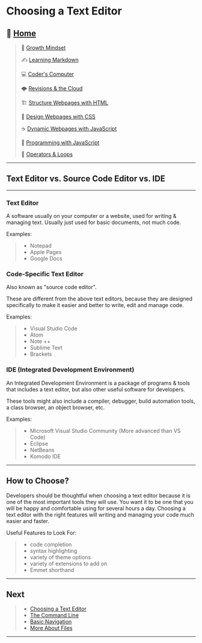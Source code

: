 # Choosing a Text Editor

## 🏡 [**Home**](https://mistidinzy.github.io/ReadingNotes/)

> 💭 [Growth Mindset](01-GrowthMindset.md)
>
> ✍️ [Learning Markdown](02-LearningMarkdown.md)
>
> 💻 [Coder's Computer](03-CodersComputer.md)
>
> 🌩️ [Revisions & the Cloud](04-RevisionsCloud.md)
>
> 🏗️ [Structure Webpages with HTML](05-Structure.md)
>
> 🎨 [Design Webpages with CSS](06-DesignCSS.md)
>
> ☕ [Dynamic Webpages with JavaScript](07-DynamicJavascript.md)
>
> 🌵 [Programming with JavaScript](08-ProgramJS.md)
>
> 🤖 [Operators & Loops](09-OperatorsLoops.md)
<!-- >
> 🧮 [Computer Architecture & Logic](10-CompArchLogic.md) -->

_____

## Text Editor vs. Source Code Editor vs. IDE

_____

### Text Editor

A software usually on your computer or a website, used for writing & managing text. Usually just used for basic documents, not much code.

Examples:
>
> * Notepad
> * Apple Pages
> * Google Docs

### Code-Specific Text Editor

Also known as "source code editor".

These are different from the above text editors, because they are designed specifically to make it easier and better to write, edit and manage code.

Examples:
>
> * Visual Studio Code
> * Atom
> * Note ++
> * Sublime Text
> * Brackets

### IDE (Integrated Development Environment)

An Integrated Development Environment is a package of programs & tools that includes a text editor, but also other useful software for developers.

These tools might also include a compiler, debugger, build automation tools, a class browser, an object browser, etc.

Examples:
>
> * Microsoft Visual Studio Community (More advanced than VS Code)
> * Eclipse
> * NetBeans
> * Komodo IDE

_____

## How to Choose?

Developers should be thoughtful when choosing a text editor because it is one of the most important tools they will use.
You want it to be one that you will be happy and comfortable using for several hours a day.
Choosing a text editor with the right features will writing and managing your code much easier and faster.

Useful Features to Look For:
>
> * code completion
> * syntax highlighting
> * variety of theme options
> * variety of extensions to add on
> * Emmet shorthand

_____

## Next

> * [Choosing a Text Editor](03a-TextEditor.md)
> * [The Command Line](03b-TheCommandLine.md)
> * [Basic Navigation](03c-BasicNavigation.md)
> * [More About Files](03d-MoreAboutFiles.md)

_____
